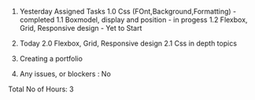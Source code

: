 1. Yesterday
Assigned Tasks
1.0 Css (FOnt,Background,Formatting) - completed
1.1 Boxmodel, display and position - in progess
1.2 Flexbox, Grid, Responsive design - Yet to Start

2. Today
2.0 Flexbox, Grid, Responsive design
2.1 Css in depth topics

3. Creating a portfolio 

4. Any issues, or blockers : No

Total No of Hours: 3